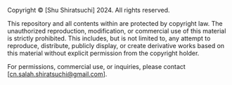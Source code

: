 Copyright © [Shu Shiratsuchi] 2024. All rights reserved.

This repository and all contents within are protected by copyright law.
The unauthorized reproduction, modification, or commercial use of this material is strictly prohibited.
This includes, but is not limited to, any attempt to reproduce, distribute, publicly display, 
or create derivative works based on this material without explicit permission from the copyright holder.

For permissions, commercial use, or inquiries, please contact [cn.salah.shiratsuchi@gmail.com].
